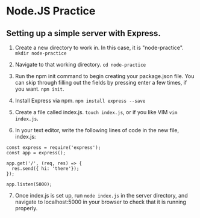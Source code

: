 # Node.JS Practice

## Setting up a simple server with Express.

1. Create a new directory to work in. In this case, it is "node-practice".
`mkdir node-practice`

2. Navigate to that working directory.
`cd node-practice`

3. Run the npm init command to begin creating your package.json file. You can skip through filling out the fields by pressing enter a few times, if you want.
`npm init`.

4. Install Express via npm.
`npm install express --save`

5. Create a file called index.js.
`touch index.js`, or if you like VIM `vim index.js`.

6. In your text editor, write the following lines of code in the new file, index.js:


```
const express = require('express');
const app = express();

app.get('/', (req, res) => {
  res.send({ hi: 'there'});
});

app.listen(5000);
```
                   
7. Once index.js is set up, run `node index.js` in the server directory, and navigate to localhost:5000 in your browser to check that it is running properly.

